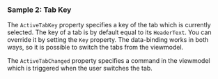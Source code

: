 ### Sample 2: Tab Key

The `ActiveTabKey` property specifies a key of the tab which is currently selected. The key of a tab is by default equal to its `HeaderText`. You can override it by setting the `Key` property. The data-binding works in both ways, so it is possible to switch the tabs from the viewmodel.

The `ActiveTabChanged` property specifies a command in the viewmodel which is triggered when the user switches the tab.